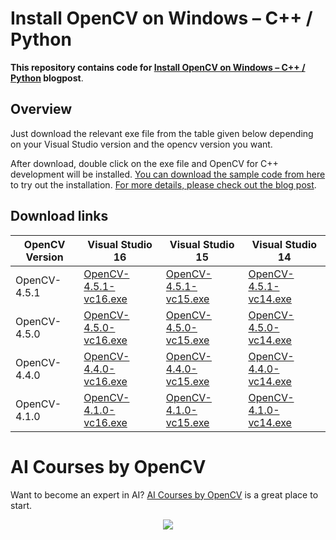 
# Install OpenCV on Windows – C++ / Python

**This repository contains code for [Install OpenCV on Windows – C++ / Python](https://learnopencv.com/install-opencv-on-windows/) blogpost**.

## Overview
Just download the relevant exe file from the table given below depending on your Visual Studio version and the opencv version you want. 

After download, double click on the exe file and OpenCV for C++ development will be installed. [You can download the sample code from here](https://www.dropbox.com/s/fhef2wchmrhmbz7/sampleCode.zip?dl=1) to try out the installation. [For more details, please check out the blog post](https://learnopencv.com/install-opencv-on-windows/).

## Download links
| OpenCV Version | Visual Studio 16 | Visual Studio 15 | Visual Studio 14 |
|-|-|-|-|
| OpenCV-4.5.1 | [OpenCV-4.5.1-vc16.exe](https://www.dropbox.com/s/4qc90n6u2nsdv88/OpenCV-4.5.1-vc16.exe?dl=1) | [OpenCV-4.5.1-vc15.exe](https://www.dropbox.com/s/etmoea258dzjs4k/OpenCV-4.5.1-vc15.exe?dl=1) | [OpenCV-4.5.1-vc14.exe](https://www.dropbox.com/s/342430jrw25gaq2/OpenCV-4.5.1-vc14.exe?dl=1) |
| OpenCV-4.5.0 | [OpenCV-4.5.0-vc16.exe](https://www.dropbox.com/s/vm5r6y74eee0vvb/OpenCV-4.5.0-vc16.exe?dl=1) | [OpenCV-4.5.0-vc15.exe](https://www.dropbox.com/s/wzdzq3fc4zkc1y4/OpenCV-4.5.0-vc15.exe?dl=1) | [OpenCV-4.5.0-vc14.exe](https://www.dropbox.com/s/2k60nvg0q07z035/OpenCV-4.5.0-vc14.exe?dl=1) |
| OpenCV-4.4.0 | [OpenCV-4.4.0-vc16.exe](https://www.dropbox.com/s/z4hgj7mnx6f2rjt/OpenCV-4.4.0-vc16.exe?dl=1) | [OpenCV-4.4.0-vc15.exe](https://www.dropbox.com/s/y3fhk44s0rrpm8v/OpenCV-4.4.0-vc15.exe?dl=1) | [OpenCV-4.4.0-vc14.exe](https://www.dropbox.com/s/85esvu0pe3jcc81/OpenCV-4.4.0-vc14.exe?dl=1) |
| OpenCV-4.1.0 | [OpenCV-4.1.0-vc16.exe](https://www.dropbox.com/s/fexjsdr1ly72r71/OpenCV-4.1.0-vc16.exe?dl=1) | [OpenCV-4.1.0-vc15.exe](https://www.dropbox.com/s/cqidx60q9e76qqf/OpenCV-4.1.0-vc15.exe?dl=1) | [OpenCV-4.1.0-vc14.exe](https://www.dropbox.com/s/9zu6u6mu31bea9h/OpenCV-4.1.0-vc14.exe?dl=1) |

# AI Courses by OpenCV

Want to become an expert in AI? [AI Courses by OpenCV](https://opencv.org/courses/) is a great place to start. 

<a href="https://opencv.org/courses/">
<p align="center"> 
<img src="https://learnopencv.com/wp-content/uploads/2023/01/AI-Courses-By-OpenCV-Github.png">
</p>
</a>

